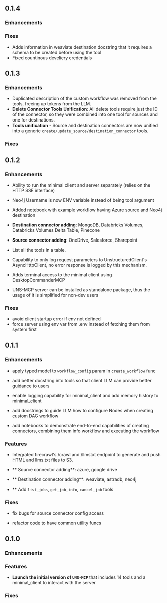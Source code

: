 ## 0.1.4

### Enhancements

### Fixes
- Adds information in weaviate destination docstring that it requires a schema to be created before using the tool
- Fixed countinous develiery credentials

## 0.1.3

### Enhancements

- Duplicated description of the custom workflow was removed from the tools, freeing up tokens from the LLM.
- **Delete Connector Tools Unification**: All delete tools require just the ID of the connector, so they were combined into one tool for sources and one for destinations.
- **Tools unification** - Source and destination connectors are now unified into a generic `create/update_source/destination_connector` tools.

### Fixes

## 0.1.2

### Enhancements

- Ability to run the minimal client and server separately (relies on the HTTP SSE interface)

- Neo4j Username is now ENV variable instead of being tool argument

- Added notebook with example workflow having Azure source and Neo4j destination

- **Destination connector adding**: MongoDB, Databricks Volumes, Databricks Volumes Delta Table, Pinecone

- **Source connector adding**: OneDrive, Salesforce, Sharepoint

- List all the tools in a table.

- Capability to only log request parameters to UnstructuredClient's AsyncHttpClient, no error response is logged by this mechanism.

- Adds terminal access to the minimal client using DesktopCommanderMCP

- UNS-MCP server can be installed as standalone package, thus the usage of it is simplified for non-dev users

### Fixes

- avoid client startup error if env not defined
- force server using env var from .env instead of fetching them from system first


## 0.1.1

### Enhancements

- apply typed model to `workflow_config` param in `create_workflow` func

- add better docstring into tools so that client LLM can provide better guidance to users

- enable logging capability for minimal_client and add memory history to minimal_client

- add docstrings to guide LLM how to configure Nodes when creating custom DAG workflow

- add notebooks to demonstrate end-to-end capabilities of creating connectors, combining them info workflow and executing the workflow

### Features

- Integrated firecrawl's /crawl and /llmstxt endpoint to generate and push HTML and llms.txt files to S3.

- ** Source connector adding**: azure, google drive

- ** Destination connector adding**: weaviate, astradb, neo4j

- ** Add `list_jobs`, `get_job_info`, `cancel_job` tools

### Fixes

- fix bugs for source connector config access

- refactor code to have common utility funcs


## 0.1.0

### Enhancements

### Features

- **Launch the initial version of `UNS-MCP`** that includes 14 tools and a minimal_client to interact with the server

### Fixes
